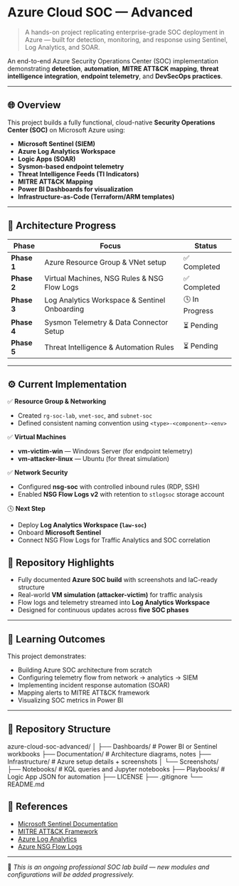 # Azure Cloud SOC — Advanced
> A hands-on project replicating enterprise-grade SOC deployment in Azure — built for detection, monitoring, and response using Sentinel, Log Analytics, and SOAR.

An end-to-end Azure Security Operations Center (SOC) implementation demonstrating **detection**, **automation**, **MITRE ATT&CK mapping**, **threat intelligence integration**, **endpoint telemetry**, and **DevSecOps practices**.

---

## 🌐 Overview

This project builds a fully functional, cloud-native **Security Operations Center (SOC)** on Microsoft Azure using:

- **Microsoft Sentinel (SIEM)**
- **Azure Log Analytics Workspace**
- **Logic Apps (SOAR)**
- **Sysmon-based endpoint telemetry**
- **Threat Intelligence Feeds (TI Indicators)**
- **MITRE ATT&CK Mapping**
- **Power BI Dashboards for visualization**
- **Infrastructure-as-Code (Terraform/ARM templates)**

---

## 🧩 Architecture Progress

| Phase | Focus | Status |
|--------|--------|--------|
| **Phase 1** | Azure Resource Group & VNet setup | ✅ Completed |
| **Phase 2** | Virtual Machines, NSG Rules & NSG Flow Logs | ✅ Completed |
| **Phase 3** | Log Analytics Workspace & Sentinel Onboarding | 🕓 In Progress |
| **Phase 4** | Sysmon Telemetry & Data Connector Setup | ⏳ Pending |
| **Phase 5** | Threat Intelligence & Automation Rules | ⏳ Pending |

---

## ⚙️ Current Implementation

✅ **Resource Group & Networking**
- Created `rg-soc-lab`, `vnet-soc`, and `subnet-soc`
- Defined consistent naming convention using `<type>-<component>-<env>`

✅ **Virtual Machines**
- **vm-victim-win** — Windows Server (for endpoint telemetry)
- **vm-attacker-linux** — Ubuntu (for threat simulation)

✅ **Network Security**
- Configured **nsg-soc** with controlled inbound rules (RDP, SSH)
- Enabled **NSG Flow Logs v2** with retention to `stlogsoc` storage account

🕓 **Next Step**
- Deploy **Log Analytics Workspace (`law-soc`)**
- Onboard **Microsoft Sentinel**
- Connect NSG Flow Logs for Traffic Analytics and SOC correlation

## 🌟 Repository Highlights

- Fully documented **Azure SOC build** with screenshots and IaC-ready structure  
- Real-world **VM simulation (attacker-victim)** for traffic analysis  
- Flow logs and telemetry streamed into **Log Analytics Workspace**  
- Designed for continuous updates across **five SOC phases**


---

## 🧠 Learning Outcomes

This project demonstrates:
- Building Azure SOC architecture from scratch  
- Configuring telemetry flow from network → analytics → SIEM  
- Implementing incident response automation (SOAR)  
- Mapping alerts to MITRE ATT&CK framework  
- Visualizing SOC metrics in Power BI  

---

## 📂 Repository Structure

azure-cloud-soc-advanced/
│
├── Dashboards/ # Power BI or Sentinel workbooks
├── Documentation/ # Architecture diagrams, notes
├── Infrastructure/ # Azure setup details + screenshots
│ └── Screenshots/
├── Notebooks/ # KQL queries and Jupyter notebooks
├── Playbooks/ # Logic App JSON for automation
├── LICENSE
├── .gitignore
└── README.md

## 🔗 References

- [Microsoft Sentinel Documentation](https://learn.microsoft.com/azure/sentinel/)
- [MITRE ATT&CK Framework](https://attack.mitre.org/)
- [Azure Log Analytics](https://learn.microsoft.com/azure/azure-monitor/logs/)
- [Azure NSG Flow Logs](https://learn.microsoft.com/azure/network-watcher/network-watcher-nsg-flow-logging-overview)

---

📌 *This is an ongoing professional SOC lab build — new modules and configurations will be added progressively.*


